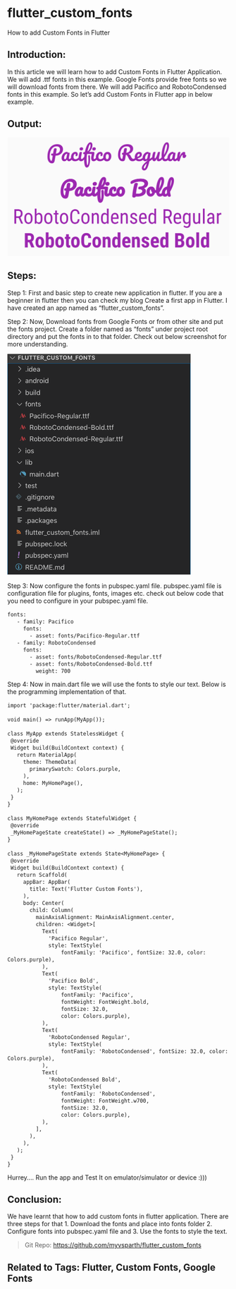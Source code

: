 # flutter_custom_fonts
 How to add Custom Fonts in Flutter

## Introduction:
 In this article we will learn how to add Custom Fonts in Flutter Application. We will add .ttf fonts in this example. Google Fonts provide free fonts so we will download fonts from there. We will add Pacifico and RobotoCondensed fonts in this example. So let’s add Custom Fonts in Flutter app in below example.

## Output:

![alt text](https://raw.githubusercontent.com/myvsparth/flutter_custom_fonts/master/screenshots/1.png)

## Steps:
 Step 1: 
 First and basic step to create new application in flutter. If you are a beginner in flutter then you can check my blog Create a first app in Flutter. I have created an app named as “flutter_custom_fonts”.

 Step 2: 
 Now, Download fonts from Google Fonts or from other site and put the fonts project. Create a folder named as “fonts” under project root directory and put the fonts in to that folder. Check out below screenshot for more understanding.
 
![alt text](https://raw.githubusercontent.com/myvsparth/flutter_custom_fonts/master/screenshots/2.png)

 Step 3: 
 Now configure the fonts in pubspec.yaml file. pubspec.yaml file is configuration file for plugins, fonts, images etc. check out below code that you need to configure in your pubspec.yaml file.
```
fonts:
   - family: Pacifico
     fonts:
       - asset: fonts/Pacifico-Regular.ttf
   - family: RobotoCondensed
     fonts:
       - asset: fonts/RobotoCondensed-Regular.ttf
       - asset: fonts/RobotoCondensed-Bold.ttf
         weight: 700
```

 Step 4: 
 Now in main.dart file we will use the fonts to style our text. Below is the programming implementation of that.
```
import 'package:flutter/material.dart';
 
void main() => runApp(MyApp());
 
class MyApp extends StatelessWidget {
 @override
 Widget build(BuildContext context) {
   return MaterialApp(
     theme: ThemeData(
       primarySwatch: Colors.purple,
     ),
     home: MyHomePage(),
   );
 }
}
 
class MyHomePage extends StatefulWidget {
 @override
 _MyHomePageState createState() => _MyHomePageState();
}
 
class _MyHomePageState extends State<MyHomePage> {
 @override
 Widget build(BuildContext context) {
   return Scaffold(
     appBar: AppBar(
       title: Text('Flutter Custom Fonts'),
     ),
     body: Center(
       child: Column(
         mainAxisAlignment: MainAxisAlignment.center,
         children: <Widget>[
           Text(
             'Pacifico Regular',
             style: TextStyle(
                 fontFamily: 'Pacifico', fontSize: 32.0, color: Colors.purple),
           ),
           Text(
             'Pacifico Bold',
             style: TextStyle(
                 fontFamily: 'Pacifico',
                 fontWeight: FontWeight.bold,
                 fontSize: 32.0,
                 color: Colors.purple),
           ),
           Text(
             'RobotoCondensed Regular',
             style: TextStyle(
                 fontFamily: 'RobotoCondensed', fontSize: 32.0, color: Colors.purple),
           ),
           Text(
             'RobotoCondensed Bold',
             style: TextStyle(
                 fontFamily: 'RobotoCondensed',
                 fontWeight: FontWeight.w700,
                 fontSize: 32.0,
                 color: Colors.purple),
           ),
         ],
       ),
     ),
   );
 }
}
``` 

 Hurrey…. Run the app and Test It on emulator/simulator or device :)))

## Conclusion:
 We have learnt that how to add custom fonts in flutter application. There are three steps for that 1. Download the fonts and place into fonts folder 2. Configure fonts into pubspec.yaml file and 3. Use the fonts to style the text. 

> Git Repo: https://github.com/myvsparth/flutter_custom_fonts
## Related to Tags: Flutter, Custom Fonts, Google Fonts

